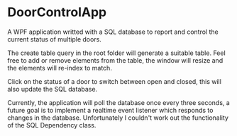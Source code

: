 # DoorControlApp
A WPF application writted with a SQL database to report and control the current status of multiple doors.

The create table query in the root folder will generate a suitable table. Feel free to add or remove elements from the table, the window will resize and the elements will re-index to match.

Click on the status of a door to switch between open and closed, this will also update the SQL database.

Currently, the application will poll the database once every three seconds, a future goal is to implement a realtime event listener which responds to changes in the database. Unfortunately I couldn't work out the functionality of the SQL Dependency class.
